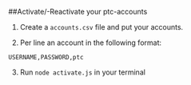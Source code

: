 ##Activate/-Reactivate your ptc-accounts

1. Create a ```accounts.csv``` file and put your accounts.

2. Per line an account in the following format:
```
USERNAME,PASSWORD,ptc
```

3. Run ```node activate.js``` in your terminal

